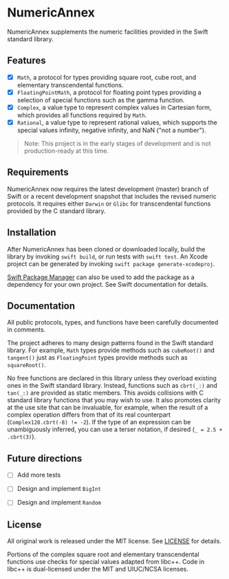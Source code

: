 # NumericAnnex

NumericAnnex supplements the numeric facilities provided in the Swift standard
library.


## Features

- [x] `Math`, a protocol for types providing square root, cube root, and
      elementary transcendental functions.
- [x] `FloatingPointMath`, a protocol for floating point types providing a
      selection of special functions such as the gamma function.
- [x] `Complex`, a value type to represent complex values in Cartesian form,
      which provides all functions required by `Math`.
- [x] `Rational`, a value type to represent rational values, which supports the
      special values infinity, negative infinity, and NaN ("not a number").

> Note: This project is in the early stages of development and is not
> production-ready at this time.


## Requirements

NumericAnnex now requires the latest development (master) branch of Swift or a
recent development snapshot that includes the revised numeric protocols. It
requires either `Darwin` or `Glibc` for transcendental functions provided by the
C standard library.


## Installation

After NumericAnnex has been cloned or downloaded locally, build the library by
invoking `swift build`, or run tests with `swift test`. An Xcode project can be
generated by invoking `swift package generate-xcodeproj`.

[Swift Package Manager](https://swift.org/package-manager/) can also be used to
add the package as a dependency for your own project. See Swift documentation
for details.


## Documentation

All public protocols, types, and functions have been carefully documented in
comments.

The project adheres to many design patterns found in the Swift standard library.
For example, `Math` types provide methods such as `cubeRoot()` and `tangent()`
just as `FloatingPoint` types provide methods such as `squareRoot()`.

No free functions are declared in this library unless they overload existing
ones in the Swift standard library. Instead, functions such as `cbrt(_:)` and
`tan(_:)` are provided as static members. This avoids collisions with C standard
library functions that you may wish to use. It also promotes clarity at the use
site that can be invaluable, for example, when the result of a complex operation
differs from that of its real counterpart (`Complex128.cbrt(-8) != -2`). If the
type of an expression can be unambiguously inferred, you can use a terser
notation, if desired (`_ = 2.5 + .cbrt(3)`).


## Future directions

- [ ] Add more tests
- [ ] Design and implement `BigInt`
- [ ] Design and implement `Random`


## License

All original work is released under the MIT license. See
[LICENSE](https://github.com/xwu/NumericAnnex/blob/master/LICENSE) for details.

Portions of the complex square root and elementary transcendental functions use
checks for special values adapted from libc++. Code in libc++ is dual-licensed
under the MIT and UIUC/NCSA licenses.
